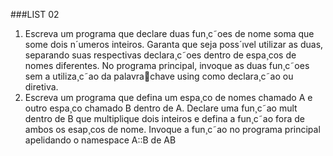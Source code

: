 ###LIST 02

1. Escreva um programa que declare duas fun¸c˜oes de nome soma que some dois n´umeros inteiros.
Garanta que seja poss´ıvel utilizar as duas, separando suas respectivas declara¸c˜oes dentro de espa¸cos
de nomes diferentes. No programa principal, invoque as duas fun¸c˜oes sem a utiliza¸c˜ao da palavrachave using como declara¸c˜ao ou diretiva.
2. Escreva um programa que defina um espa¸co de nomes chamado A e outro espa¸co chamado B dentro
de A. Declare uma fun¸c˜ao mult dentro de B que multiplique dois inteiros e defina a fun¸c˜ao fora de
ambos os esap¸cos de nome. Invoque a fun¸c˜ao no programa principal apelidando o namespace A::B
de AB
